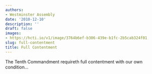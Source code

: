 ```yaml
---
authors:
- Westminster Assembly
date: '2010-12-10'
description: ''
draft: false
images:
- https://hcti.io/v1/image/3764b6ef-b306-439e-b1fc-2b5cab324f01
slug: full-contentment
title: Full Contentment
---
```


The Tenth Commandment requireth full contentment with our own condition...